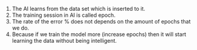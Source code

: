 1. The AI learns from the data set which is inserted to it.
2. The training session in AI is called epoch.
3. The rate of the error % does not depends on the amount of epochs that we do.
4. Because if we train the model more (increase epochs) then it will start learning the data without being intelligent.
